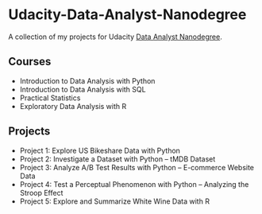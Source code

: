 # Udacity-Data-Analyst-Nanodegree
A collection of my projects for Udacity  [Data Analyst Nanodegree](https://www.udacity.com/course/data-analyst-nanodegree--nd002).

## Courses

* Introduction to Data Analysis with Python
* Introduction to Data Analysis with SQL
* Practical Statistics
* Exploratory Data Analysis with R

## Projects

* Project 1: Explore US Bikeshare Data with Python
* Project 2: Investigate a Dataset with Python – tMDB Dataset
* Project 3: Analyze A/B Test Results with Python – E-commerce Website Data
* Project 4: Test a Perceptual Phenomenon with Python – Analyzing the Stroop Effect
* Project 5: Explore and Summarize White Wine Data with R
